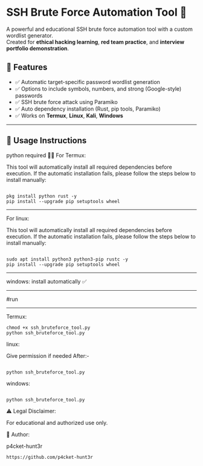 # SSH Brute Force Automation Tool 🔐

A powerful and educational SSH brute force automation tool with a custom wordlist generator.  
Created for **ethical hacking learning**, **red team practice**, and **interview portfolio demonstration**.

## 🚀 Features

- ✅ Automatic target-specific password wordlist generation
- ✅ Options to include symbols, numbers, and strong (Google-style) passwords
- ✅ SSH brute force attack using Paramiko
- ✅ Auto dependency installation (Rust, pip tools, Paramiko)
- ✅ Works on **Termux**, **Linux**, **Kali**, **Windows**
---
## 📜 Usage Instructions
python required ⛓️‍💥
For Termux:

This tool will automatically install all required dependencies before execution.
If the automatic installation fails, please follow the steps below to install manually:
```

pkg install python rust -y
pip install --upgrade pip setuptools wheel

```
---
For linux:

This tool will automatically install all required dependencies before execution.
If the automatic installation fails, please follow the steps below to install manually:

```

sudo apt install python3 python3-pip rustc -y
pip install --upgrade pip setuptools wheel

```
---

windows:
install automatically ✅

---

#run

---

Termux:

```
chmod +x ssh_bruteforce_tool.py
python ssh_bruteforce_tool.py

```
linux:

Give permission if needed
After:-

```

python ssh_bruteforce_tool.py

```




windows:

```

python ssh_bruteforce_tool.py

```


⚠️ Legal Disclaimer:

For educational and authorized use only.

👤 Author:

p4cket-hunt3r
```
https://github.com/p4cket-hunt3r

```


